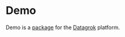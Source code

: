 # Demo

Demo is a [package](https://datagrok.ai/help/develop/develop#packages) for the [Datagrok](https://datagrok.ai) platform.